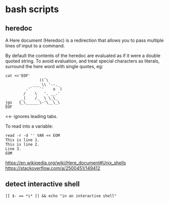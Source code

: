 # bash scripts

## heredoc

A Here document (Heredoc) is a redirection that allows you to pass multiple lines of input to a command.

By default the contents of the heredoc are evaluated as if it were a double quoted string. To avoid evaluation, and treat special characters as literals, surround the here word with single quotes, eg:

```
cat <<'EOF'
               ((`\
            ___ \\ '--._
         .'`   `'    o  )
        /    \   '. __.'
       _|    /_  \ \_\_
jgs   {_\______\-'\__\_\
EOF
```

<<- ignores leading tabs.

To read into a variable:

```
read -r -d '' VAR << EOM
This is line 1.
This is line 2.
Line 3.
EOM
```

https://en.wikipedia.org/wiki/Here_document#Unix_shells
https://stackoverflow.com/a/2500451/149412

## detect interactive shell

```
[[ $- == *i* ]] && echo "in an interactive shell"
```
